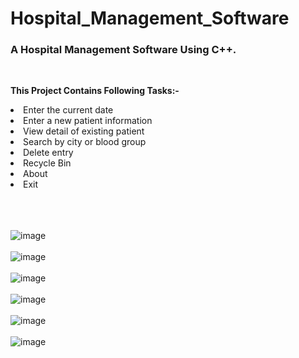 # Hospital_Management_Software
<h3><b>A Hospital Management Software Using C++.</b></h3>
<br>

<b>This Project Contains Following Tasks:-</b>

<li>Enter the current date</li>
<li>Enter a new patient information</li>
<li>View detail of existing patient</li>
<li>Search by city or blood group</li>
<li>Delete entry</li>
<li>Recycle Bin</li>
<li>About</li>
<li>Exit</li>
<br><br><br>

![image](https://github.com/Kanha412/Hospital_Management_Project/assets/85762282/73dd4774-4ee9-409c-8daf-64e3c5ab8414)
<br><br>
![image](https://github.com/Kanha412/Hospital_Management_Project/assets/85762282/a3e44ece-b8b1-433d-a95e-c30ed16707e8)
<br><br>
![image](https://github.com/Kanha412/Hospital_Management_Project/assets/85762282/283d60d1-ab37-4814-9a76-05417cb9b1da)
<br><br>
![image](https://github.com/Kanha412/Hospital_Management_Project/assets/85762282/5dc32176-53ec-41e6-847e-c765a721475f)
<br><br>
![image](https://github.com/Kanha412/Hospital_Management_Project/assets/85762282/e75e21e3-2cec-4902-9a93-d67b971e04f9)
<br><br>
![image](https://github.com/Kanha412/Hospital_Management_Project/assets/85762282/e35c3759-3c8d-483a-9ff4-31c1bcec0c2e)
